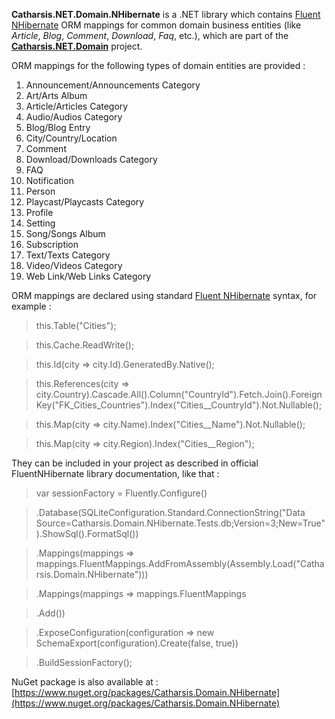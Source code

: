**Catharsis.NET.Domain.NHibernate** is a .NET library which contains [Fluent NHibernate](http://www.fluentnhibernate.org) ORM mappings for common domain business entities (like _Article_, _Blog_, _Comment_, _Download_, _Faq_, etc.), which are part of the **[Catharsis.NET.Domain](https://github.com/prokhor-ozornin/Catharsis.NET.Domain)** project.

ORM mappings for the following types of domain entities are provided :

1. Announcement/Announcements Category
2. Art/Arts Album
3. Article/Articles Category
4. Audio/Audios Category
5. Blog/Blog Entry
6. City/Country/Location
7. Comment
8. Download/Downloads Category
9. FAQ
10. Notification
11. Person
12. Playcast/Playcasts Category
13. Profile
14. Setting
15. Song/Songs Album
16. Subscription
17. Text/Texts Category
18. Video/Videos Category
19. Web Link/Web Links Category

ORM mappings are declared using standard [Fluent NHibernate](http://www.fluentnhibernate.org) syntax, for example :

> this.Table("Cities");

> this.Cache.ReadWrite();

> this.Id(city => city.Id).GeneratedBy.Native();

> this.References(city => city.Country).Cascade.All().Column("CountryId").Fetch.Join().ForeignKey("FK_Cities_Countries").Index("Cities__CountryId").Not.Nullable();

> this.Map(city => city.Name).Index("Cities__Name").Not.Nullable();

> this.Map(city => city.Region).Index("Cities__Region");

They can be included in your project as described in official FluentNHibernate library documentation, like that :

> var sessionFactory = Fluently.Configure()

> .Database(SQLiteConfiguration.Standard.ConnectionString("Data Source=Catharsis.Domain.NHibernate.Tests.db;Version=3;New=True").ShowSql().FormatSql())

> .Mappings(mappings => mappings.FluentMappings.AddFromAssembly(Assembly.Load("Catharsis.Domain.NHibernate")))

> .Mappings(mappings => mappings.FluentMappings

> .Add<CityMapping>())

> .ExposeConfiguration(configuration => new SchemaExport(configuration).Create(false, true))

> .BuildSessionFactory();

NuGet package is also available at : [https://www.nuget.org/packages/Catharsis.Domain.NHibernate](https://www.nuget.org/packages/Catharsis.Domain.NHibernate)